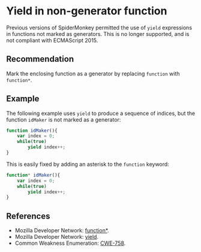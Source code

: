 # Yield in non-generator function
Previous versions of SpiderMonkey permitted the use of `yield` expressions in functions not marked as generators. This is no longer supported, and is not compliant with ECMAScript 2015.


## Recommendation
Mark the enclosing function as a generator by replacing `function` with `function*`.


## Example
The following example uses `yield` to produce a sequence of indices, but the function `idMaker` is not marked as a generator:


```javascript
function idMaker(){
    var index = 0;
    while(true)
        yield index++;
}

```
This is easily fixed by adding an asterisk to the `function` keyword:


```javascript
function* idMaker(){
    var index = 0;
    while(true)
        yield index++;
}

```

## References
* Mozilla Developer Network: [function*](https://developer.mozilla.org/en-US/docs/Web/JavaScript/Reference/Statements/function*).
* Mozilla Developer Network: [yield](https://developer.mozilla.org/en-US/docs/Web/JavaScript/Reference/Operators/yield).
* Common Weakness Enumeration: [CWE-758](https://cwe.mitre.org/data/definitions/758.html).
